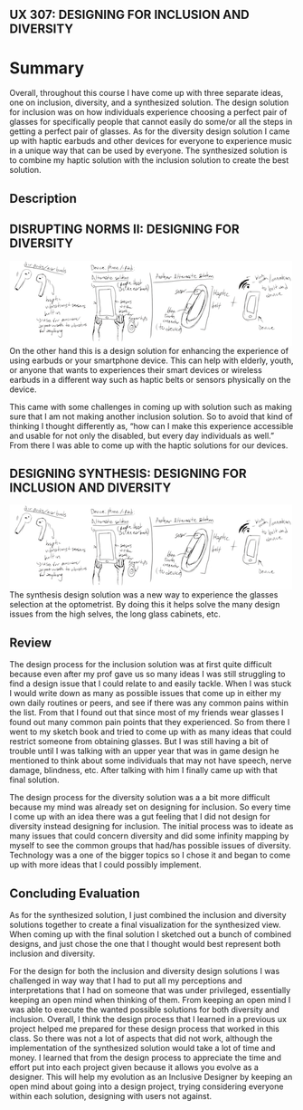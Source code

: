 ## UX 307: DESIGNING FOR INCLUSION AND DIVERSITY

# Summary
Overall, throughout this course I have come up with three separate ideas, one on inclusion, diversity, and a synthesized solution. The design solution for inclusion was on how individuals experience choosing a perfect pair of glasses for specifically people that cannot easily do some/or all the steps in getting a perfect pair of glasses. As for the diversity design solution I came up with haptic earbuds and other devices for everyone to experience music in a unique way that can be used by everyone. The synthesized solution is to combine my haptic solution with the inclusion solution to create the best solution.

## Description

## DISRUPTING NORMS II: DESIGNING FOR DIVERSITY
<img src="/img/earbuds.png" alt="group picture" style="float: left; margin-right: 10px" >

On the other hand this is a design solution for enhancing the experience of using earbuds or your smartphone device. This can help with elderly, youth, or anyone that wants to experiences their smart devices or wireless earbuds in a different way such as haptic belts or sensors physically on the device.

This came with some challenges in coming up with solution such as making sure that I am not making another inclusion solution. So to avoid that kind of thinking I thought differently as, “how can I make this experience accessible and usable for not only the disabled, but every day individuals as well.” From there I was able to come up with the haptic solutions for our devices.

## DESIGNING SYNTHESIS: DESIGNING FOR INCLUSION AND DIVERSITY
<img src="/img/earbuds.png" alt="group picture" style="float: left; margin-right: 10px" >
The synthesis design solution was a new way to experience the glasses selection at the optometrist. By doing this it helps solve the many design issues from the high selves, the long glass cabinets, etc.

## Review
The design process for the inclusion solution was at first quite difficult because even after my prof gave us so many ideas I was still struggling to find a design issue that I could relate to and easily tackle. When I was stuck I would write down as many as possible issues that come up in either my own daily routines or peers, and see if there was any common pains within the list. From that I found out that since most of my friends wear glasses I found out many common pain points that they experienced. So from there I went to my sketch book and tried to come up with as many ideas that could restrict someone from obtaining glasses. But I was still having a bit of trouble until I was talking with an upper year that was in game design he mentioned to think about some individuals that may not have speech, nerve damage, blindness, etc. After talking with him I finally came up with that final solution.

The design process for the diversity solution was a a bit more difficult because my mind was already set on designing for inclusion. So every time I come up with an idea there was a gut feeling that I did not design for diversity instead designing for inclusion. The initial process was to ideate as many issues that could concern diversity and did some infinity mapping by myself to see the common groups that had/has possible issues of diversity. Technology was a one of the bigger topics so I chose it and began to come up with more ideas that I could possibly implement.

## Concluding Evaluation
As for the synthesized solution, I just combined the inclusion and diversity solutions together to create a final visualization for the synthesized view. When coming up with the final solution I sketched out a bunch of combined designs, and just chose the one that I thought would best represent both inclusion and diversity.

For the design for both the inclusion and diversity design solutions I was challenged in way way that I had to put all my perceptions and interpretations that I had on someone that was under privileged, essentially keeping an open mind when thinking of them. From keeping an open mind I was able to execute the wanted possible solutions for both diversity and inclusion. Overall, I think the design process that I learned in a previous ux project helped me prepared for these design process that worked in this class. So there was not a lot of aspects that did not work, although the implementation of the synthesized solution would take a lot of time and money. I learned that from the design process to appreciate the time and effort put into each project given because it allows you evolve as a designer. This will help my evolution as an Inclusive Designer by keeping an open mind about going into a design project, trying considering everyone within each solution, designing with users not against.
